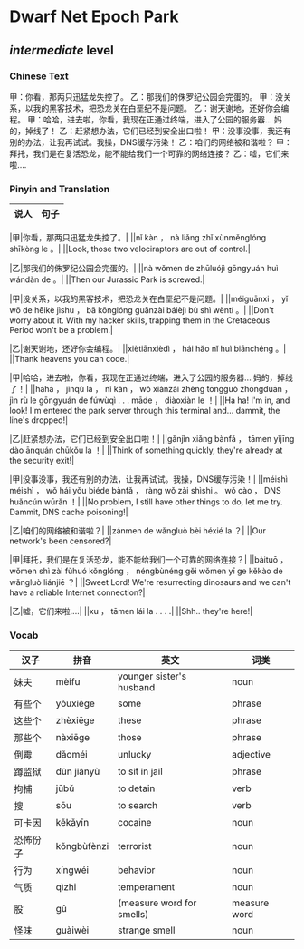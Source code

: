 # Dwarf Net Epoch Park
## *intermediate* level

### Chinese Text
甲：你看，那两只迅猛龙失控了。
乙：那我们的侏罗纪公园会完蛋的。
甲：没关系，以我的黑客技术，把恐龙关在白垩纪不是问题。
乙：谢天谢地，还好你会编程。
甲：哈哈，进去啦，你看，我现在正通过终端，进入了公园的服务器... 妈的，掉线了！
乙：赶紧想办法，它们已经到安全出口啦！
甲：没事没事，我还有别的办法，让我再试试。我操，DNS缓存污染！
乙：咱们的网络被和谐啦？
甲：拜托，我们是在复活恐龙，能不能给我们一个可靠的网络连接？
乙：嘘，它们来啦....

### Pinyin and Translation
|说人|句子|
|----|----|

|甲|你看，那两只迅猛龙失控了。|
||nǐ kàn ， nà liǎng zhǐ xùnměnglóng shīkòng le 。|
||Look, those two velociraptors are out of control.|

|乙|那我们的侏罗纪公园会完蛋的。|
||nà wǒmen de zhūluójì gōngyuán huì wándàn de 。|
||Then our Jurassic Park is screwed.|

|甲|没关系，以我的黑客技术，把恐龙关在白垩纪不是问题。|
||méiguānxi ， yǐ wǒ de hēikè jìshu ， bǎ kǒnglóng guānzài báièjì bù shì wèntí 。|
||Don't worry about it. With my hacker skills, trapping them in the Cretaceous Period won't be a problem.|

|乙|谢天谢地，还好你会编程。|
||xiètiānxièdì ， hái hǎo nǐ huì biānchéng 。|
||Thank heavens you can code.|

|甲|哈哈，进去啦，你看，我现在正通过终端，进入了公园的服务器... 妈的，掉线了！|
||hāhā ， jìnqù la ， nǐ kàn ， wǒ xiànzài zhèng tōngguò zhōngduān ， jìn rù le gōngyuán de fúwùqì . . .  māde ， diàoxiàn le ！|
||Ha ha! I'm in, and look! I'm entered the park server through this terminal and... dammit, the line's dropped!|

|乙|赶紧想办法，它们已经到安全出口啦！|
||gǎnjǐn xiǎng bànfǎ ， tāmen yǐjīng dào ānquán chūkǒu la ！|
||Think of something quickly, they're already at the security exit!|

|甲|没事没事，我还有别的办法，让我再试试。我操，DNS缓存污染！|
||méishì méishì ， wǒ hái yǒu biéde bànfǎ ， ràng wǒ zài shìshi 。 wǒ cào ， DNS huǎncún wūrǎn ！|
||No problem, I still have other things to do, let me try. Dammit, DNS cache poisoning!|

|乙|咱们的网络被和谐啦？|
||zánmen de wǎngluò bèi héxié la ？|
||Our network's been censored?|

|甲|拜托，我们是在复活恐龙，能不能给我们一个可靠的网络连接？|
||bàituō ， wǒmen shì zài fùhuó kǒnglóng ， néngbùnéng gěi wǒmen yī ge kěkào de wǎngluò liánjiē ？|
||Sweet Lord! We're resurrecting dinosaurs and we can't have a reliable Internet connection?|

|乙|嘘，它们来啦....|
||xu ， tāmen lái la . . . .|
||Shh.. they're here!|
### Vocab
|汉子|拼音|英文|词类|
|----|----|----|----|
|妹夫|mèifu|younger sister's husband|noun|
|有些个|yǒuxiēge|some|phrase|
|这些个|zhèxiēge|these|phrase|
|那些个|nàxiēge|those|phrase|
|倒霉|dǎoméi|unlucky|adjective|
|蹲监狱|dūn jiānyù|to sit in jail|phrase|
|拘捕|jūbǔ|to detain|verb|
|搜|sōu|to search|verb|
|可卡因|kěkǎyīn|cocaine|noun|
|恐怖份子|kǒngbùfènzi|terrorist|noun|
|行为|xíngwéi|behavior|noun|
|气质|qìzhi|temperament|noun|
|股|gǔ|(measure word for smells)|measure word|
|怪味|guàiwèi|strange smell|noun|